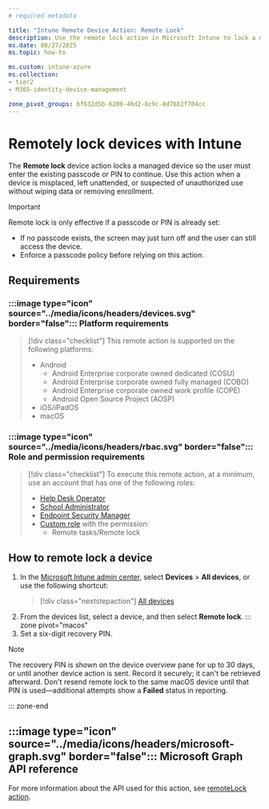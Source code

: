 ```yaml
---
# required metadata

title: "Intune Remote Device Action: Remote Lock"
description: Use the remote lock action in Microsoft Intune to lock a managed device that has a passcode or PIN.
ms.date: 08/27/2025
ms.topic: how-to

ms.custom: intune-azure
ms.collection:
- tier2
- M365-identity-device-management

zone_pivot_groups: bf632d5b-6209-46d2-8c9c-8d76b1f704cc
---
```


# Remotely lock devices with Intune

The **Remote lock** device action locks a managed device so the user must enter the existing passcode or PIN to continue. Use this action when a device is misplaced, left unattended, or suspected of unauthorized use without wiping data or removing enrollment.

> [!IMPORTANT]
> Remote lock is only effective if a passcode or PIN is already set:
> - If no passcode exists, the screen may just turn off and the user can still access the device.
> - Enforce a passcode policy before relying on this action.

## Requirements

### :::image type="icon" source="../media/icons/headers/devices.svg" border="false"::: Platform requirements

> [!div class="checklist"]
> This remote action is supported on the following platforms:
>
> - Android
>     - Android Enterprise corporate owned dedicated (COSU)
>     - Android Enterprise corporate owned fully managed (COBO)
>     - Android Enterprise corporate owned work profile (COPE)
>     - Android Open Source Project (AOSP)
> - iOS/iPadOS
> - macOS

### :::image type="icon" source="../media/icons/headers/rbac.svg" border="false"::: Role and permission requirements

> [!div class="checklist"]
> To execute this remote action, at a minimum, use an account that has one of the following roles:
>
> - [Help Desk Operator][INT-R1]
> - [School Administrator][INT-R2]
> - [Endpoint Security Manager][INT-R4]
> - [Custom role][INT-RC] with the permission:
>   - Remote tasks/Remote lock

## How to remote lock a device

1. In the [Microsoft Intune admin center][INT-AC], select **Devices** > **All devices**, or use the following shortcut:
    > [!div class="nextstepaction"]
    > [All devices][INT-AC1]
1. From the devices list, select a device, and then select **Remote lock**.
::: zone pivot="macos"
3. Set a six-digit recovery PIN.

> [!NOTE]
> The recovery PIN is shown on the device overview pane for up to 30 days, or until another device action is sent. Record it securely; it can't be retrieved afterward. Don't resend remote lock to the same macOS device until that PIN is used—additional attempts show a **Failed** status in reporting.

::: zone-end

## :::image type="icon" source="../media/icons/headers/microsoft-graph.svg" border="false"::: Microsoft Graph API reference

For more information about the API used for this action, see [remoteLock action][GRAPH-1].

<!--links-->

[INT-AC]: https://go.microsoft.com/fwlink/?linkid=2109431
[INT-AC1]: https://go.microsoft.com/fwlink/?linkid=2109431#view/Microsoft_Intune_DeviceSettings/DevicesMenu/~/allDevices

[INT-RC]: /intune/intune-service/fundamentals/create-custom-role
[INT-R1]: /intune/intune-service/fundamentals/role-based-access-control-reference#help-desk-operator
[INT-R2]: /intune/intune-service/fundamentals/role-based-access-control-reference#school-administrator
[INT-R4]: /intune/intune-service/fundamentals/role-based-access-control-reference#endpoint-security-manager

<!-- API links -->

[GRAPH-1]: /graph/api/intune-devices-manageddevice-remotelock
